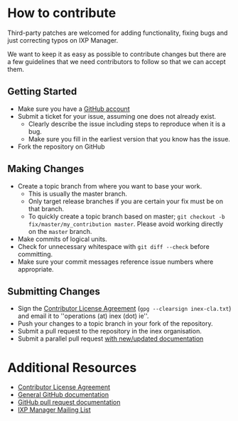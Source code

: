 # How to contribute

Third-party patches are welcomed for adding functionality, fixing bugs and just correcting typos on IXP Manager.

We want to keep it as easy as possible to contribute changes but there are a few guidelines that we 
need contributors to follow so that we can accept them.



## Getting Started

* Make sure you have a [GitHub account](https://github.com/)
* Submit a ticket for your issue, assuming one does not already exist.
  * Clearly describe the issue including steps to reproduce when it is a bug.
  * Make sure you fill in the earliest version that you know has the issue.
* Fork the repository on GitHub

## Making Changes

* Create a topic branch from where you want to base your work.
  * This is usually the master branch.
  * Only target release branches if you are certain your fix must be on that
    branch.
  * To quickly create a topic branch based on master; `git checkout -b
    fix/master/my_contribution master`. Please avoid working directly on the
    `master` branch.
* Make commits of logical units.
* Check for unnecessary whitespace with `git diff --check` before committing.
* Make sure your commit messages reference issue numbers where appropriate.


## Submitting Changes

* Sign the [Contributor License Agreement](https://docs.ixpmanager.org/dev/cla/) (`gpg --clearsign inex-cla.txt`) and email it to ''operations (at) inex (dot) ie''.
* Push your changes to a topic branch in your fork of the repository.
* Submit a pull request to the repository in the inex organisation.
* Submit a parallel pull request [with new/updated documentation](http://docs.ixpmanager.org/dev/docs/)

# Additional Resources

* [Contributor License Agreement](https://docs.ixpmanager.org/dev/cla/)
* [General GitHub documentation](http://help.github.com/)
* [GitHub pull request documentation](http://help.github.com/send-pull-requests/)
* [IXP Manager Mailing List](https://www.inex.ie/mailman/listinfo/ixpmanager)

